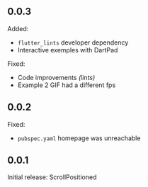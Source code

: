 ## 0.0.3

Added:
* `flutter_lints` developer dependency
* Interactive exemples with DartPad

Fixed:
* Code improvements *(lints)*
* Example 2 GIF had a different fps 

## 0.0.2

Fixed:
* `pubspec.yaml` homepage was unreachable

## 0.0.1

Initial release: ScrollPositioned